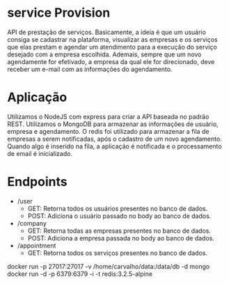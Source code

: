 # service Provision
API de prestação de serviços. Basicamente, a ideia é que um usuário consiga se cadastrar na plataforma, visualizar as empresas e os serviços que elas prestam e agendar um atendimento para a execução do serviço desejado com a empresa escolhida. Ademais, sempre que um novo agendamente for efetivado, a empresa da qual ele for direcionado, deve receber um e-mail com as informações do agendamento.

# Aplicação
Utilizamos o NodeJS com express para criar a API baseada no padrão REST. Utilizamos o MongoDB  para armazenar as informações de usuário, empresa e agendamento. O redis foi utilizado para armazenar a fila de empresas a serem notificadas, após o cadastro de um novo agendamento. Quando algo é inserido na fila, a aplicação é notificada e o processamento de email é inicializado.


# Endpoints
* /user
	* GET: Retorna todos os usuários presentes no banco de dados.
    * POST: Adiciona o usuário passado no body ao banco de dados.
* /company
    * GET: Retorna todas as empresas presentes no banco de dados.
    * POST: Adiciona a empresa passada no body ao banco de dados.
* /appointment
    * GET: Retorna todos os serviços presentes no banco de dados.

docker run -p  27017:27017 -v /home/carvalho/data:/data/db -d mongo
docker run -d -p 6379:6379 -i -t redis:3.2.5-alpine
